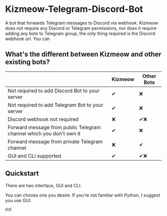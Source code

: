 # Kizmeow-Telegram-Discord-Bot
A bot that forwards Telegram messages to Discord via webhook. Kizmeow does not require any Discord or Telegram permissions, nor does it require adding any bots to Telegram group, the only thing required is the Discord webhook url. You can

What's the different between Kizmeow and other existing bots?
-----------------

|                                                                   | Kizmeow | Other Bots |
|-------------------------------------------------------------------|---------|------------|
|Not required to add Discord Bot to your server                     |   ✔    |     ❌     |
|Not required to add Telegram Bot to your server                    |   ✔    |     ❌     |
|Discord webhook not required                                       |   ❌   |    ✔❌    |
|Forward message from public Telegram channel which you don't own it|   ✔    |     ❌     |
|Forward message from private Telegram channel                      |   ❌   |     ✔     |
|GUI and CLI supported                                              |   ✔    |    ✔❌    |


Quickstart
-----------------

There are two interface, GUI and CLI.

You can choose one you desire. If you're not familiar with Python, I suggest you use GUI.

`GUI`
